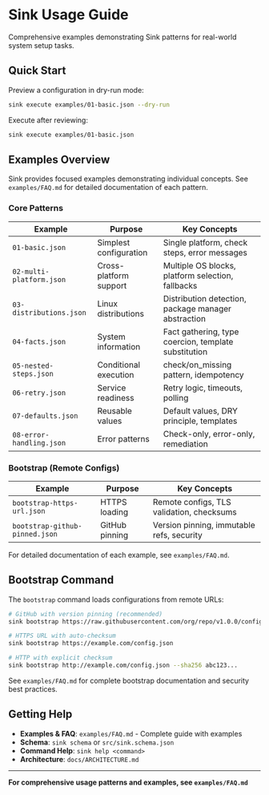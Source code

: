 # Sink Usage Guide

Comprehensive examples demonstrating Sink patterns for real-world system setup tasks.

## Quick Start

Preview a configuration in dry-run mode:

```bash
sink execute examples/01-basic.json --dry-run
```

Execute after reviewing:

```bash
sink execute examples/01-basic.json
```

## Examples Overview

Sink provides focused examples demonstrating individual concepts. See `examples/FAQ.md` for detailed documentation of each pattern.

### Core Patterns

| Example | Purpose | Key Concepts |
|---------|---------|--------------|
| `01-basic.json` | Simplest configuration | Single platform, check steps, error messages |
| `02-multi-platform.json` | Cross-platform support | Multiple OS blocks, platform selection, fallbacks |
| `03-distributions.json` | Linux distributions | Distribution detection, package manager abstraction |
| `04-facts.json` | System information | Fact gathering, type coercion, template substitution |
| `05-nested-steps.json` | Conditional execution | check/on_missing pattern, idempotency |
| `06-retry.json` | Service readiness | Retry logic, timeouts, polling |
| `07-defaults.json` | Reusable values | Default values, DRY principle, templates |
| `08-error-handling.json` | Error patterns | Check-only, error-only, remediation |

### Bootstrap (Remote Configs)

| Example | Purpose | Key Concepts |
|---------|---------|--------------|
| `bootstrap-https-url.json` | HTTPS loading | Remote configs, TLS validation, checksums |
| `bootstrap-github-pinned.json` | GitHub pinning | Version pinning, immutable refs, security |

For detailed documentation of each example, see `examples/FAQ.md`.

## Bootstrap Command

The `bootstrap` command loads configurations from remote URLs:

```bash
# GitHub with version pinning (recommended)
sink bootstrap https://raw.githubusercontent.com/org/repo/v1.0.0/config.json

# HTTPS URL with auto-checksum
sink bootstrap https://example.com/config.json

# HTTP with explicit checksum
sink bootstrap http://example.com/config.json --sha256 abc123...
```

See `examples/FAQ.md` for complete bootstrap documentation and security best practices.

## Getting Help

- **Examples & FAQ**: `examples/FAQ.md` - Complete guide with examples
- **Schema**: `sink schema` or `src/sink.schema.json`
- **Command Help**: `sink help <command>`
- **Architecture**: `docs/ARCHITECTURE.md`

---

**For comprehensive usage patterns and examples, see `examples/FAQ.md`**
